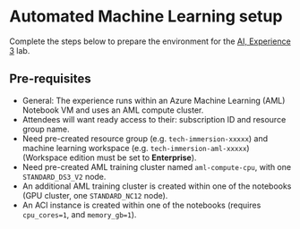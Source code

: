 # Automated Machine Learning setup

Complete the steps below to prepare the environment for the [AI, Experience 3](../../../ai-exp3/README.md) lab.

## Pre-requisites

- General: The experience runs within an Azure Machine Learning (AML) Notebook VM and uses an AML compute cluster.
- Attendees will want ready access to their: subscription ID and resource group name.
- Need pre-created resource group (e.g. `tech-immersion-xxxxx`) and machine learning workspace (e.g. `tech-immersion-aml-xxxxx`) (Workspace edition must be set to **Enterprise**).
- Need pre-created AML training cluster named `aml-compute-cpu`, with one `STANDARD_DS3_V2` node.
- An additional AML training cluster is created within one of the notebooks (GPU cluster, one `STANDARD_NC12` node).
- An ACI instance is created within one of the notebooks (requires `cpu_cores=1`, and `memory_gb=1`).
